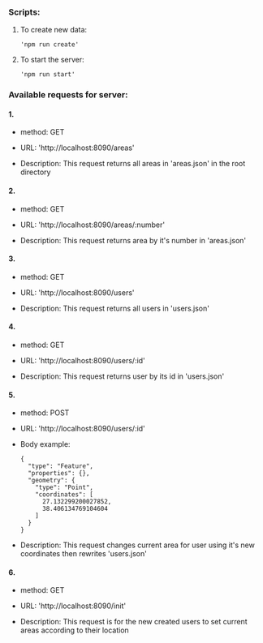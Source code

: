 ### Scripts:

1. To create new data:
    ```shell
    'npm run create'
    ```

2. To start the server:
    ```shell
    'npm run start'
    ```
    
### Available requests for server:

#### 1. 
  * method: GET
  * URL: 'http://localhost:8090/areas'
  
  * Description:
  This request returns all areas in 'areas.json' in the root directory
#### 2.
  * method: GET
  * URL: 'http://localhost:8090/areas/:number'
  
  * Description:
  This request returns area by it's number in 'areas.json'
#### 3.
  * method: GET
  * URL: 'http://localhost:8090/users'
    
  * Description:
  This request returns all users in 'users.json'
#### 4.
  * method: GET
  * URL: 'http://localhost:8090/users/:id'
    
  * Description:
  This request returns user by its id in 'users.json'
#### 5.
  * method: POST
  * URL: 'http://localhost:8090/users/:id'
  
  * Body example: 
    ```Body
    {
      "type": "Feature",
      "properties": {},
      "geometry": {
        "type": "Point",
        "coordinates": [
          27.132299200027852,
          38.406134769104604
        ]
      }
    }
    ```
    
  * Description:
  This request changes current area for user using it's new coordinates then rewrites 'users.json'
#### 6.
  * method: GET
  * URL: 'http://localhost:8090/init'
    
  * Description:
  This request is for the new created users to set current areas according to their location
